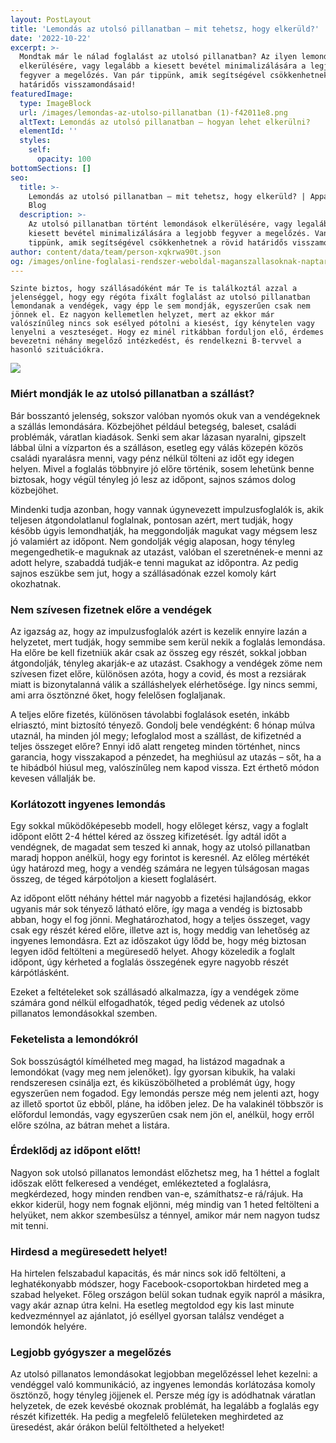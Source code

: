 ```yaml
---
layout: PostLayout
title: 'Lemondás az utolsó pillanatban – mit tehetsz, hogy elkerüld?'
date: '2022-10-22'
excerpt: >-
  Mondtak már le nálad foglalást az utolsó pillanatban? Az ilyen lemondások
  elkerülésére, vagy legalább a kiesett bevétel minimalizálására a legjobb
  fegyver a megelőzés. Van pár tippünk, amik segítségével csökkenhetnek a rövid
  határidős visszamondásaid!
featuredImage:
  type: ImageBlock
  url: /images/lemondas-az-utolso-pillanatban (1)-f42011e8.png
  altText: Lemondás az utolsó pillanatban – hogyan lehet elkerülni?
  elementId: ''
  styles:
    self:
      opacity: 100
bottomSections: []
seo:
  title: >-
    Lemondás az utolsó pillanatban – mit tehetsz, hogy elkerüld? | Appartman
    Blog
  description: >-
    Az utolsó pillanatban történt lemondások elkerülésére, vagy legalább a
    kiesett bevétel minimalizálására a legjobb fegyver a megelőzés. Van pár
    tippünk, amik segítségével csökkenhetnek a rövid határidős visszamondásaid!
author: content/data/team/person-xqkrwa90t.json
og: /images/online-foglalasi-rendszer-weboldal-maganszallasoknak-naptar-szinkronnal.png
---
```

`Szinte biztos, hogy szállásadóként már Te is találkoztál azzal a jelenséggel, hogy egy régóta fixált foglalást az utolsó pillanatban lemondanak a vendégek, vagy épp le sem mondják, egyszerűen csak nem jönnek el. Ez nagyon kellemetlen helyzet, mert az ekkor már valószínűleg nincs sok esélyed pótolni a kiesést, így kénytelen vagy lenyelni a veszteséget. Hogy ez minél ritkábban forduljon elő, érdemes
bevezetni néhány megelőző intézkedést, és rendelkezni B-tervvel a hasonló szituációkra.`

![](/images/lemondas-az-utolso-pillanatban%20\(1\).png)

### Miért mondják le az utolsó pillanatban a szállást?

Bár bosszantó jelenség, sokszor valóban nyomós okuk van a vendégeknek a szállás lemondására. Közbejöhet például betegség, baleset, családi problémák, váratlan kiadások. Senki sem akar lázasan nyaralni, gipszelt lábbal ülni a vízparton és a szálláson, esetleg egy válás közepén közös családi nyaralásra menni, vagy pénz nélkül tölteni az időt egy idegen helyen. Mivel a foglalás többnyire jó előre történik, sosem lehetünk benne biztosak, hogy végül tényleg jó lesz az időpont, sajnos számos dolog közbejöhet.

Mindenki tudja azonban, hogy vannak úgynevezett impulzusfoglalók is, akik teljesen átgondolatlanul foglalnak, pontosan azért, mert tudják, hogy később úgyis lemondhatják, ha meggondolják magukat vagy mégsem lesz jó valamiért az időpont. Nem gondolják végig alaposan, hogy tényleg megengedhetik-e maguknak az utazást, valóban el szeretnének-e menni az adott helyre, szabaddá tudják-e tenni magukat az időpontra. Az pedig sajnos eszükbe sem jut, hogy a szállásadónak ezzel komoly kárt okozhatnak.

### Nem szívesen fizetnek előre a vendégek

Az igazság az, hogy az impulzusfoglalók azért is kezelik ennyire lazán a helyzetet, mert tudják, hogy semmibe sem kerül nekik a foglalás lemondása. Ha előre be kell fizetniük akár csak az összeg egy részét, sokkal jobban átgondolják, tényleg akarják-e az utazást. Csakhogy a vendégek zöme nem szívesen fizet előre, különösen azóta, hogy a covid, és most a rezsiárak miatt is bizonytalanná válik a szálláshelyek
elérhetősége. Így nincs semmi, ami arra ösztönzné őket, hogy felelősen foglaljanak.

A teljes előre fizetés, különösen távolabbi foglalások esetén, inkább elriasztó, mint biztosító tényező. Gondolj bele vendégként: 6 hónap múlva utaznál, ha minden jól megy; lefoglalod most a szállást, de kifizetnéd a teljes összeget előre? Ennyi idő alatt rengeteg minden történhet, nincs garancia, hogy visszakapod a pénzedet, ha meghiúsul az utazás – sőt, ha a te hibádból hiúsul meg, valószínűleg nem kapod vissza. Ezt érthető módon kevesen vállalják be.

### Korlátozott ingyenes lemondás

Egy sokkal működőképesebb modell, hogy előleget kérsz, vagy a foglalt időpont előtt 2-4 héttel kéred az összeg kifizetését. Így adtál időt a vendégnek, de magadat sem teszed ki annak, hogy az utolsó pillanatban maradj hoppon anélkül, hogy egy forintot is keresnél. Az előleg mértékét úgy határozd meg, hogy a vendég számára ne legyen túlságosan magas összeg, de téged kárpótoljon a kiesett foglalásért.

Az időpont előtt néhány héttel már nagyobb a fizetési hajlandóság, ekkor ugyanis már sok tényező látható előre, így maga a vendég is biztosabb abban, hogy el fog jönni. Meghatározhatod, hogy a teljes összeget, vagy csak egy részét kéred előre, illetve azt is, hogy meddig van lehetőség az ingyenes lemondásra. Ezt az időszakot úgy lődd be, hogy még biztosan legyen időd feltölteni a megüresedő helyet. Ahogy közeledik a foglalt időpont, úgy kérheted a foglalás összegének egyre nagyobb részét kárpótlásként.

Ezeket a feltételeket sok szállásadó alkalmazza, így a vendégek zöme számára gond nélkül elfogadhatók, téged pedig védenek az utolsó pillanatos lemondásokkal szemben.

### Feketelista a lemondókról

Sok bosszúságtól kímélheted meg magad, ha listázod magadnak a lemondókat (vagy meg nem jelenőket). Így gyorsan kibukik, ha valaki rendszeresen csinálja ezt, és kiküszöbölheted a problémát úgy, hogy egyszerűen nem fogadod. Egy lemondás persze még nem jelenti
azt, hogy az illető sportot űz ebből, pláne, ha időben jelez. De ha valakinél többször is előfordul lemondás, vagy egyszerűen csak nem jön el, anélkül, hogy erről előre szólna, az bátran mehet a listára.

### Érdeklődj az időpont előtt!

Nagyon sok utolsó pillanatos lemondást előzhetsz meg, ha 1 héttel a foglalt időszak előtt felkeresed a vendéget, emlékezteted a foglalásra, megkérdezed, hogy minden rendben van-e, számíthatsz-e rá/rájuk. Ha ekkor kiderül, hogy nem fognak eljönni, még mindig van 1 heted feltölteni a helyüket, nem akkor szembesülsz a ténnyel, amikor már nem nagyon tudsz mit tenni.

### Hirdesd a megüresedett helyet!

Ha hirtelen felszabadul kapacitás, és már nincs sok idő feltölteni, a leghatékonyabb módszer, hogy Facebook-csoportokban
hirdeted meg a szabad helyeket. Főleg országon belül sokan tudnak egyik napról a másikra, vagy akár aznap útra kelni. Ha esetleg megtoldod egy kis last minute kedvezménnyel az ajánlatot, jó eséllyel gyorsan találsz vendéget a lemondók helyére.

### Legjobb gyógyszer a megelőzés

Az utolsó pillanatos lemondásokat legjobban megelőzéssel lehet kezelni: a vendéggel való kommunikáció, az ingyenes lemondás korlátozása komoly ösztönző, hogy tényleg jöjjenek el. Persze még így is adódhatnak váratlan helyzetek, de ezek kevésbé okoznak problémát, ha legalább a foglalás egy részét kifizették. Ha pedig a megfelelő felületeken meghirdeted az üresedést, akár órákon belül feltöltheted a helyeket!

